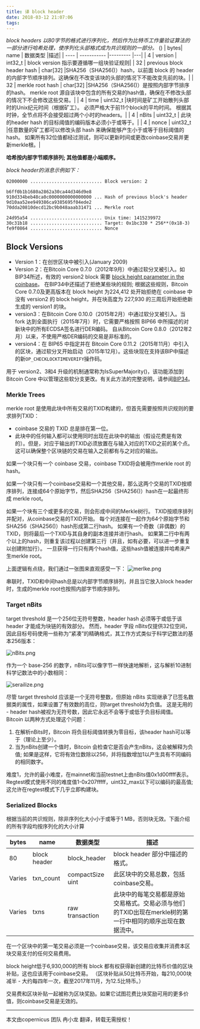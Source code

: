 ```yaml
---
title: 译 block header
date: 2018-03-12 21:07:06
tags:
---
```

_block headers 以80字节的格式进行序列化，然后作为比特币工作量验证算法的一部分进行哈希处理，使序列化头部格式成为共识规则的一部分。_
()
| bytes|      name   |  数据类型 |描述|
| ---- | ----------- |--------- |---|
|  4   |     version   | int32_t  | block version 指示要遵循哪一组块验证规则|
|  32   |   previous block header hash  | char[32] |SHA256（SHA256()）hash，以前面 block 的 header 的内部字节顺序排列。这确保在不改变该块的头部的情况下不能改变先前的块。|
|  32   |     merkle root hash   | char[32]   |SHA256（SHA256()）是按照内部字节排序的hash。 merkle root 源自该块中包含的所有交易的hash值，确保在不修改头部的情况下不会修改这些交易。|
|  4   |   time  | uint32_t |块时间是矿工开始散列头部时的Unix纪元时间（根据矿工）。 必须严格大于前11个block的平均时间。 根据其时钟，全节点将不会接受超过两个小时的headers。|
|  4   |     nBits    | uint32_t  | 此块的header hash 的目标阈值的编码版本必须小于或等于。|
|  4   |   nonce  | uint32_t |任意数量的矿工都可以修改头部 hash 来确保能够产生小于或等于目标阈值的hash。 如果所有32位值都经过测试，则可以更新时间或更改coinbase交易并更新merkle根。|

**哈希按内部字节顺序排列; 其他值都是小端顺序。**

_block header的消息示例如下：_

```
02000000 ........................... Block version: 2

b6ff0b1b1680a2862a30ca44d346d9e8
910d334beb48ca0c0000000000000000 ... Hash of previous block's header
9d10aa52ee949386ca9385695f04ede2
70dda20810decd12bc9b048aaab31471 ... Merkle root

24d95a54 ........................... Unix time: 1415239972
30c31b18 ........................... Target: 0x1bc330 * 256**(0x18-3)
fe9f0864 ........................... Nonce
```

## Block Versions

* Version 1：在创世区块中被引入(January 2009)
* Version 2：在Bitcoin Core 0.7.0（2012年9月）中通过软分叉被引入。如BIP34所述，有效的 version2 block 需要 [block height parameter in the coinbase](https://bitcoin.org/en/developer-reference#term-coinbase-block-height "The current block's height encoded into the first bytes of the coinbase field")。 在BIP34中还描述了拒绝某些块的规则; 根据这些规则，Bitcoin Core 0.7.0及更高版本在 block height 为224,412 处开始拒绝在 coinbase 中没有 version2 的 block height，并在块高度为 227,930 的三周后开始拒绝新生成的 version1 的块。
* version3：在Bitcoin Core 0.10.0（2015年2月）中通过软分叉被引入。当 fork 达到全面执行（2015年7月）时，它需要严格按照 BIP66 中所描述的对新块中的所有ECDSA签名进行DER编码。 自从Bitcoin Core 0.8.0（2012年2月）以来，不使用严格DER编码的交易是非标准的。
* version4：在 BIP65 中指定并在 Bitcoin Core 0.11.2（2015年11月）中引入的区块，通过软分叉开始启动（2015年12月）。这些块现在支持该BIP中描述的新`OP_CHECKLOCKTIMEVERIFY`操作码。

用于 version2、3和4 升级的机制通常称为IsSuperMajority()，该功能添加到Bitcoin Core 中以管理这些软分支更改。有关此方法的完整说明，请参阅[BIP34](https://github.com/bitcoin/bips/blob/master/bip-0034.mediawiki)。

### Merkle Trees

merkle root 是使用此块中所有交易的TXID构建的，但首先需要按照共识规则的要求排列TXID：

* coinbase 交易的 TXID 总是排在第一位。
* 此块中的任何输入都可以使用同时出现在此块中的输出（假设花费是有效的）。但是，对应于输出的TXID必须放置在与输入对应的TXID之前的某个点。 这可以确保整个区块链的交易在输入之前都有与之对应的输出。

如果一个块只有一个 coinbase 交易，coinbase TXID将会被用作merkle root 的hash。

如果一个块只有一个coinbase交易和一个其他交易，那么这两个交易的TXID按顺序排列，连接成64个原始字节，然后SHA256（SHA256()）hash在一起最终形成 merkle root。

如果一个块有三个或更多的交易，则会形成中间的Merkle树行。 TXID按顺序排列并配对，从coinbase交易的TXID开始。 每个对连接在一起作为64个原始字节和SHA256（SHA256()）hash形成第二行hash。 如果有一个奇数（非偶数）的TXID，则将最后一个TXID与其自身的副本连接并进行hash。 如果第二行中有两个以上的hash，则重复该过程以创建第三行（并且，如有必要，可以进一步重复以创建附加行）。 一旦获得一行只有两个hash值，这些hash值被连接并哈希来产生merkle root。

上面逻辑有点绕，我们通过一张图来直观感受一下：
![merlke.png](https://upload-images.jianshu.io/upload_images/6967649-a51882dd398c737c.png?imageMogr2/auto-orient/strip%7CimageView2/2/w/1240)

串联时，TXID和中间hash总是以内部字节顺序排列，并且当它放入block header时，生成的merkle root也按照内部字节顺序排列。

### Target nBits

target threshold 是一个256位无符号整数，header hash 必须等于或低于该header 才能成为块链的有效部分。 然而，header 字段 nBits仅提供32位空间，因此目标号码使用一些称为“紧凑”的精确格式，其工作方式类似于科学记数法的基本256版本：

![nBits.png](https://upload-images.jianshu.io/upload_images/6967649-146e72c7ee0a483d.png?imageMogr2/auto-orient/strip%7CimageView2/2/w/1240)

作为一个 base-256 的数字，nBits可以像字节一样快速地解析，这与解析10进制科学记数法中的小数相同：

![serailize.png](https://upload-images.jianshu.io/upload_images/6967649-263832e23db5497a.png?imageMogr2/auto-orient/strip%7CimageView2/2/w/1240)

尽管 target threshold 应该是一个无符号整数，但原始 nBits 实现继承了已签名数据类的属性，如果设置了有效数的高位，则target threshold为负值。 这是无用的 - header hash被视为无符号数，因此它永远不会等于或低于负目标阈值。 Bitcoin 以两种方式处理这个问题：

1. 在解析nBits时，Bitcoin 将负目标阈值转换为零目标，该header hash可以等于（理论上至少）。
2. 当为nBits创建一个值时，Bitcoin 会检查它是否会产生nBits，这会被解释为负值; 如果是这样，它将有效位数除以256，并将指数增加1以产生具有不同编码的相同数字。

难度1，允许的最小难度，在mainnet和当前testnet上由nBits值0x1d00ffff表示。 Regtest模式使用不同的难度值1-0x207fffff，uint32_max以下可以编码的最高值; 这允许在regtest模式下几乎立即构建块。

### Serialized Blocks

根据当前的共识规则，除非序列化大小小于或等于1 MB，否则块无效。下面介绍的所有字段均按序列化的大小计算

| bytes|      name   |  数据类型 |描述|
| ---- | ----------- |--------- |---|
|  80   |     block header   | block_header  | block header 部分中描述的格式。|
| Varies| txn_count|compactSize uint|此区块中的交易总数，包括coinbase交易。|
| Varies| txns|raw transaction|此块中的每笔交易都是原始交易格式。交易必须与他们的TXID出现在merkle树的第一行中相同的顺序出现在数据流中。|

在一个区块中的第一笔交易必须是一个coinbase交易，该交易应收集并消费本区块交易支付的任何交易费用。

block height低于6,930,000的所有 block 都有权获得新创建的比特币价值的区块补贴，这也应该用于coinbase交易。 （区块补贴从50比特币开始，每210,000块减半 - 大约每四年一次，截至2017年11月，为12.5比特币。）

交易费和区块补贴一起被称为区块奖励。如果它试图花费比块奖励可用的更多价值，则coinbase交易是无效的。

*** 
本文由copernicus 团队 冉小龙 翻译，转载无需授权！

